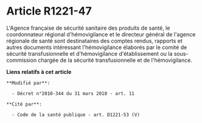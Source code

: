 # Article R1221-47

L'Agence française de sécurité sanitaire des produits de santé, le coordonnateur régional d'hémovigilance et le directeur
général de l'agence régionale de santé  sont destinataires des comptes rendus, rapports et autres documents intéressant
l'hémovigilance élaborés par le comité de sécurité transfusionnelle et d'hémovigilance d'établissement ou la sous-commission
chargée de la sécurité transfusionnelle et de l'hémovigilance.

**Liens relatifs à cet article**

	**Modifié par**:

	  - Décret n°2010-344 du 31 mars 2010 - art. 11

	**Cité par**:

	  - Code de la santé publique - art. D1221-53 (V)
